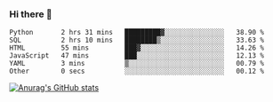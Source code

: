 ### Hi there 👋
<!--START_SECTION:waka-->

```text
Python       2 hrs 31 mins   █████████▓░░░░░░░░░░░░░░░   38.90 %
SQL          2 hrs 10 mins   ████████▒░░░░░░░░░░░░░░░░   33.63 %
HTML         55 mins         ███▓░░░░░░░░░░░░░░░░░░░░░   14.26 %
JavaScript   47 mins         ███░░░░░░░░░░░░░░░░░░░░░░   12.13 %
YAML         3 mins          ▒░░░░░░░░░░░░░░░░░░░░░░░░   00.79 %
Other        0 secs          ░░░░░░░░░░░░░░░░░░░░░░░░░   00.12 %
```

<!--END_SECTION:waka-->
[![Anurag's GitHub stats](https://github-readme-stats.vercel.app/api?username=Kevinbarrero)](https://github.com/anuraghazra/github-readme-stats)
<!--
**Kevinbarrero/Kevinbarrero** is a ✨ _special_ ✨ repository because its `README.md` (this file) appears on your GitHub profile.

Here are some ideas to get you started:

- 🔭 I’m currently working on ...
- 🌱 I’m currently learning ...
- 👯 I’m looking to collaborate on ...
- 🤔 I’m looking for help with ...
- 💬 Ask me about ...
- 📫 How to reach me: ...
- 😄 Pronouns: ...
- ⚡ Fun fact: ...

-->


